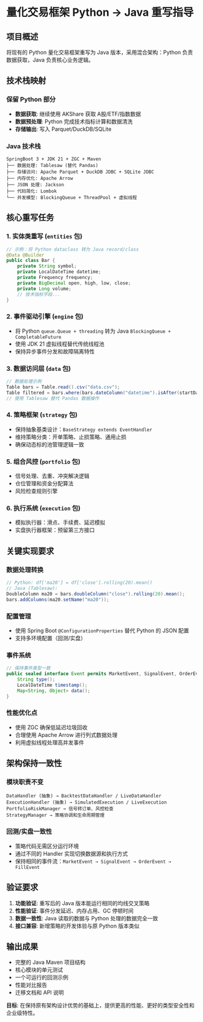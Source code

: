 # 量化交易框架 Python → Java 重写指导

## 项目概述
将现有的 Python 量化交易框架重写为 Java 版本，采用混合架构：Python 负责数据获取，Java 负责核心业务逻辑。

## 技术栈映射

### 保留 Python 部分
- **数据获取**: 继续使用 AKShare 获取 A股/ETF/指数数据
- **数据预处理**: Python 完成技术指标计算和数据清洗
- **存储输出**: 写入 Parquet/DuckDB/SQLite

### Java 技术栈
```
SpringBoot 3 + JDK 21 + ZGC + Maven
├── 数据处理: Tablesaw (替代 Pandas)
├── 存储访问: Apache Parquet + DuckDB JDBC + SQLite JDBC  
├── 内存优化: Apache Arrow
├── JSON 处理: Jackson
├── 代码简化: Lombok
└── 并发模型: BlockingQueue + ThreadPool + 虚拟线程
```

## 核心重写任务

### 1. 实体类重写 (`entities` 包)
```java
// 示例：将 Python dataclass 转为 Java record/class
@Data @Builder
public class Bar {
    private String symbol;
    private LocalDateTime datetime;
    private Frequency frequency;
    private BigDecimal open, high, low, close;
    private Long volume;
    // 技术指标字段...
}
```

### 2. 事件驱动引擎 (`engine` 包)
- 将 Python `queue.Queue + threading` 转为 Java `BlockingQueue + CompletableFuture`
- 使用 JDK 21 虚拟线程替代传统线程池
- 保持异步事件分发和故障隔离特性

### 3. 数据访问层 (`data` 包)
```java
// 数据处理示例
Table bars = Table.read().csv("data.csv");
Table filtered = bars.where(bars.dateColumn("datetime").isAfter(startDate));
// 使用 Tablesaw 替代 Pandas 数据操作
```

### 4. 策略框架 (`strategy` 包)
- 保持抽象基类设计：`BaseStrategy extends EventHandler`
- 维持策略分类：开单策略、止损策略、通用止损
- 确保动态标的池管理逻辑一致

### 5. 组合风控 (`portfolio` 包)
- 信号处理、去重、冲突解决逻辑
- 仓位管理和资金分配算法
- 风险检查规则引擎

### 6. 执行系统 (`execution` 包)
- 模拟执行器：滑点、手续费、延迟模拟
- 实盘执行器框架：预留第三方接口

## 关键实现要求

### 数据处理转换
```java
// Python: df['ma20'] = df['close'].rolling(20).mean()
// Java (Tablesaw):
DoubleColumn ma20 = bars.doubleColumn("close").rolling(20).mean();
bars.addColumns(ma20.setName("ma20"));
```

### 配置管理
- 使用 Spring Boot `@ConfigurationProperties` 替代 Python 的 JSON 配置
- 支持多环境配置（回测/实盘）

### 事件系统
```java
// 保持事件类型一致
public sealed interface Event permits MarketEvent, SignalEvent, OrderEvent, FillEvent {
    String type();
    LocalDateTime timestamp();
    Map<String, Object> data();
}
```

### 性能优化点
- 使用 ZGC 确保低延迟垃圾回收
- 合理使用 Apache Arrow 进行列式数据处理
- 利用虚拟线程处理高并发事件

## 架构保持一致性

### 模块职责不变
```
DataHandler (抽象) → BacktestDataHandler / LiveDataHandler
ExecutionHandler (抽象) → SimulatedExecution / LiveExecution  
PortfolioRiskManager → 信号转订单、风控检查
StrategyManager → 策略协调和生命周期管理
```

### 回测/实盘一致性
- 策略代码无需区分运行环境
- 通过不同的 Handler 实现切换数据源和执行方式
- 保持相同的事件流：`MarketEvent → SignalEvent → OrderEvent → FillEvent`

## 验证要求

1. **功能验证**: 重写后的 Java 版本能运行相同的均线交叉策略
2. **性能验证**: 事件分发延迟、内存占用、GC 停顿时间
3. **数据一致性**: Java 读取的数据与 Python 处理的数据完全一致
4. **接口兼容**: 新增策略的开发体验与原 Python 版本类似

## 输出成果

- 完整的 Java Maven 项目结构
- 核心模块的单元测试
- 一个可运行的回测示例
- 性能对比报告
- 迁移文档和 API 说明

**目标**: 在保持原有架构设计优势的基础上，提供更高的性能、更好的类型安全性和企业级特性。 